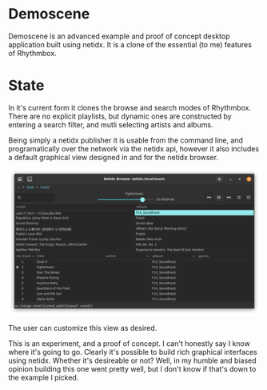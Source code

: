 # Demoscene

Demoscene is an advanced example and proof of concept desktop
application built using netidx. It is a clone of the essential (to me)
features of Rhythmbox.

# State

In it's current form it clones the browse and search modes of
Rhythmbox. There are no explicit playlists, but dynamic ones are
constructed by entering a search filter, and mutli selecting artists
and albums.

Being simply a netidx publisher it is usable from the command line,
and programatically over the network via the netidx api, however it
also includes a default graphical view designed in and for the netidx
browser.

![Screenshot](screenshot.png)

The user can customize this view as desired.

This is an experiment, and a proof of concept. I can't honestly say I
know where it's going to go. Clearly it's possible to build rich
graphical interfaces using netidx. Whether it's desireable or not?
Well, in my humble and biased opinion building this one went pretty
well, but I don't know if that's down to the example I picked.
